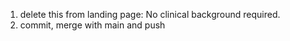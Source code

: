 1) delete this from landing page: No clinical background required.
2) commit, merge with main and push

